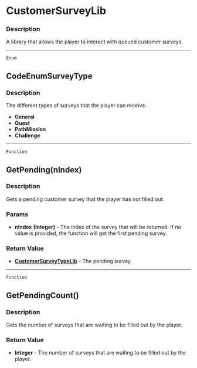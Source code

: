 CustomerSurveyLib
=================

### Description

A library that allows the player to interact with queued customer
surveys.

------------------------------------------------------------------------

`Enum`

CodeEnumSurveyType
------------------

### Description

The different types of surveys that the player can receive.

-   **General**
-   **Quest**
-   **PathMission**
-   **Challenge**

------------------------------------------------------------------------

`Function`

GetPending(nIndex)
------------------

### Description

Gets a pending customer survey that the player has not filled out.

### Params

-   **nIndex** **(Integer)** - The index of the survey that will be
    returned. If no value is provided, the function will get the first
    pending survey.

### Return Value

-   **[CustomerSurveyTypeLib](../Classes/CustomerSurveyTypeLib.md)** -
    The pending survey.

------------------------------------------------------------------------

`Function`

GetPendingCount()
-----------------

### Description

Gets the number of surveys that are waiting to be filled out by the
player.

### Return Value

-   **Integer** - The number of surveys that are waiting to be filled
    out by the player.
